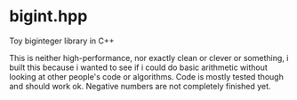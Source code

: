 bigint.hpp
==========

Toy biginteger library in C++

This is neither high-performance, nor exactly clean or clever or something, i
built this because i wanted to see if i could do basic arithmetic without looking
at other people's code or algorithms. Code is mostly tested though and should
work ok. Negative numbers are not completely finished yet.
